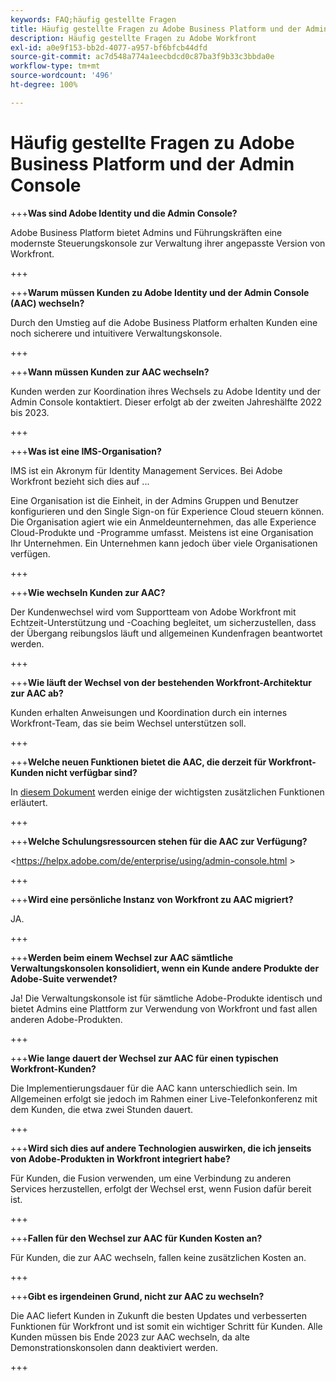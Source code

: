 ```yaml
---
keywords: FAQ;häufig gestellte Fragen
title: Häufig gestellte Fragen zu Adobe Business Platform und der Admin Console
description: Häufig gestellte Fragen zu Adobe Workfront
exl-id: a0e9f153-bb2d-4077-a957-bf6bfcb44dfd
source-git-commit: ac7d548a774a1eecbdcd0c87ba3f9b33c3bbda0e
workflow-type: tm+mt
source-wordcount: '496'
ht-degree: 100%

---
```


# Häufig gestellte Fragen zu Adobe Business Platform und der Admin Console

+++**Was sind Adobe Identity und die Admin Console?**

Adobe Business Platform bietet Admins und Führungskräften eine modernste Steuerungskonsole zur Verwaltung ihrer angepasste Version von Workfront.

+++

+++**Warum müssen Kunden zu Adobe Identity und der Admin Console (AAC) wechseln?**

Durch den Umstieg auf die Adobe Business Platform erhalten Kunden eine noch sicherere und intuitivere Verwaltungskonsole.

+++

+++**Wann müssen Kunden zur AAC wechseln?**

Kunden werden zur Koordination ihres Wechsels zu Adobe Identity und der Admin Console kontaktiert. Dieser erfolgt ab der zweiten Jahreshälfte 2022 bis 2023.

+++

+++**Was ist eine IMS-Organisation?**

IMS ist ein Akronym für Identity Management Services. Bei Adobe Workfront bezieht sich dies auf ...

Eine Organisation ist die Einheit, in der Admins Gruppen und Benutzer konfigurieren und den Single Sign-on für Experience Cloud steuern können. Die Organisation agiert wie ein Anmeldeunternehmen, das alle Experience Cloud-Produkte und -Programme umfasst. Meistens ist eine Organisation Ihr Unternehmen. Ein Unternehmen kann jedoch über viele Organisationen verfügen.

+++

+++**Wie wechseln Kunden zur AAC?**

Der Kundenwechsel wird vom Supportteam von Adobe Workfront mit Echtzeit-Unterstützung und -Coaching begleitet, um sicherzustellen, dass der Übergang reibungslos läuft und allgemeinen Kundenfragen beantwortet werden.

+++

+++**Wie läuft der Wechsel von der bestehenden Workfront-Architektur zur AAC ab?**

Kunden erhalten Anweisungen und Koordination durch ein internes Workfront-Team, das sie beim Wechsel unterstützen soll.

+++

+++**Welche neuen Funktionen bietet die AAC, die derzeit für Workfront-Kunden nicht verfügbar sind?**

In [diesem Dokument](overview.md) werden einige der wichtigsten zusätzlichen Funktionen erläutert.

+++

+++**Welche Schulungsressourcen stehen für die AAC zur Verfügung?**

&lt;https://helpx.adobe.com/de/enterprise/using/admin-console.html >

+++

+++**Wird eine persönliche Instanz von Workfront zu AAC migriert?**

JA.

+++

+++**Werden beim einem Wechsel zur AAC sämtliche Verwaltungskonsolen konsolidiert, wenn ein Kunde andere Produkte der Adobe-Suite verwendet?**

Ja! Die Verwaltungskonsole ist für sämtliche Adobe-Produkte identisch und bietet Admins eine Plattform zur Verwendung von Workfront und fast allen anderen Adobe-Produkten.

+++

+++**Wie lange dauert der Wechsel zur AAC für einen typischen Workfront-Kunden?**

Die Implementierungsdauer für die AAC kann unterschiedlich sein. Im Allgemeinen erfolgt sie jedoch im Rahmen einer Live-Telefonkonferenz mit dem Kunden, die etwa zwei Stunden dauert.

+++

+++**Wird sich dies auf andere Technologien auswirken, die ich jenseits von Adobe-Produkten in Workfront integriert habe?**

Für Kunden, die Fusion verwenden, um eine Verbindung zu anderen Services herzustellen, erfolgt der Wechsel erst, wenn Fusion dafür bereit ist.

+++

+++**Fallen für den Wechsel zur AAC für Kunden Kosten an?**

Für Kunden, die zur AAC wechseln, fallen keine zusätzlichen Kosten an.

+++

+++**Gibt es irgendeinen Grund, nicht zur AAC zu wechseln?**

Die AAC liefert Kunden in Zukunft die besten Updates und verbesserten Funktionen für Workfront und ist somit ein wichtiger Schritt für Kunden. Alle Kunden müssen bis Ende 2023 zur AAC wechseln, da alte Demonstrationskonsolen dann deaktiviert werden.

+++
